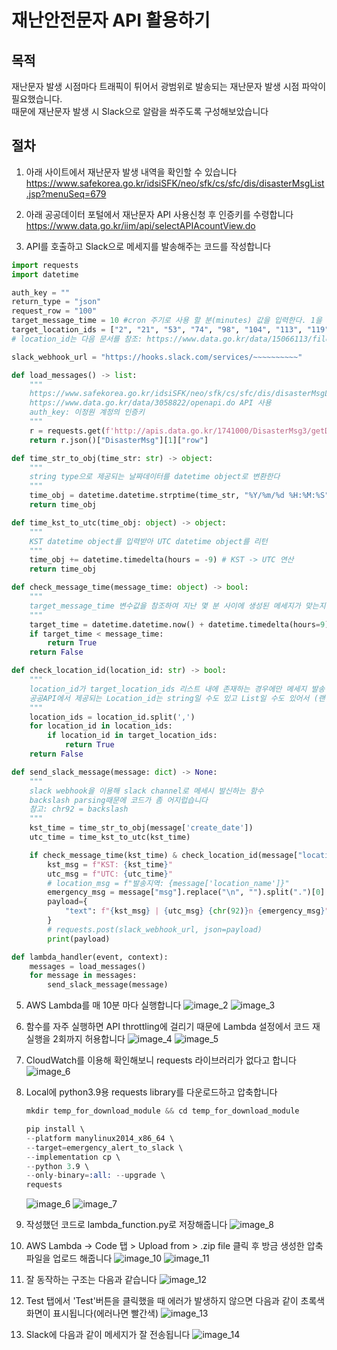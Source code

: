 # 재난안전문자 API 활용하기

## 목적
재난문자 발생 시점마다 트래픽이 튀어서 광범위로 발송되는 재난문자 발생 시점 파악이 필요했습니다.<br>
때문에 재난문자 발생 시 Slack으로 알람을 쏴주도록 구성해보았습니다

## 절차
1. 아래 사이트에서 재난문자 발생 내역을 확인할 수 있습니다<br>
   https://www.safekorea.go.kr/idsiSFK/neo/sfk/cs/sfc/dis/disasterMsgList.jsp?menuSeq=679

2. 아래 공공데이터 포털에서 재난문자 API 사용신청 후 인증키를 수령합니다<br>
   https://www.data.go.kr/iim/api/selectAPIAcountView.do

3. API를 호출하고 Slack으로 메세지를 발송해주는 코드를 작성합니다
```python title="emergency_alert_to_slack.py" linenums="1"
import requests
import datetime

auth_key = ""
return_type = "json"
request_row = "100"
target_message_time = 10 #cron 주기로 사용 할 분(minutes) 값을 입력한다. 1을 입력할 경우 최근 1분간 메시지만 전송한다.
target_location_ids = ["2", "21", "53", "74", "98", "104", "113", "119", "136", "162", "168", "179", "202", "217", "222", "238", "6474", "6474"]
# location_id는 다음 문서를 참조: https://www.data.go.kr/data/15066113/fileData.do 

slack_webhook_url = "https://hooks.slack.com/services/~~~~~~~~~~"

def load_messages() -> list: 
    """
    https://www.safekorea.go.kr/idsiSFK/neo/sfk/cs/sfc/dis/disasterMsgList.jsp?menuSeq=679 의 데이터 호출하는 함수
    https://www.data.go.kr/data/3058822/openapi.do API 사용
    auth_key: 이정원 계정의 인증키
    """
    r = requests.get(f'http://apis.data.go.kr/1741000/DisasterMsg3/getDisasterMsg1List?ServiceKey={auth_key}&type={return_type}&numOfRows={request_row}')
    return r.json()["DisasterMsg"][1]["row"]

def time_str_to_obj(time_str: str) -> object:
    """
    string type으로 제공되는 날짜데이터를 datetime object로 변환한다
    """
    time_obj = datetime.datetime.strptime(time_str, "%Y/%m/%d %H:%M:%S") #공공데이터 time format을 datetime object format으로 변환
    return time_obj

def time_kst_to_utc(time_obj: object) -> object:
    """
    KST datetime object를 입력받아 UTC datetime object를 리턴
    """
    time_obj += datetime.timedelta(hours = -9) # KST -> UTC 연산
    return time_obj

def check_message_time(message_time: object) -> bool:
    """
    target_message_time 변수값을 참조하여 지난 몇 분 사이에 생성된 메세지가 맞는지 검증한다 (timeWindow filtering)
    """
    target_time = datetime.datetime.now() + datetime.timedelta(hours=9) - datetime.timedelta(minutes = target_message_time)
    if target_time < message_time:
        return True
    return False

def check_location_id(location_id: str) -> bool:
    """
    location_id가 target_location_ids 리스트 내에 존재하는 경우에만 메세지 발송
    공공API에서 제공되는 Location_id는 string일 수도 있고 List일 수도 있어서 (랜덤) split 처리함
    """
    location_ids = location_id.split(',')
    for location_id in location_ids:
        if location_id in target_location_ids:
            return True
    return False

def send_slack_message(message: dict) -> None:
    """
    slack webhook을 이용해 slack channel로 메세시 발신하는 함수
    backslash parsing때문에 코드가 좀 어지럽습니다
    참고: chr92 = backslash
    """
    kst_time = time_str_to_obj(message['create_date'])
    utc_time = time_kst_to_utc(kst_time)

    if check_message_time(kst_time) & check_location_id(message["location_id"]):
        kst_msg = f"KST: {kst_time}"
        utc_msg = f"UTC: {utc_time}"
        # location_msg = f"발송지역: {message['location_name']}"
        emergency_msg = message["msg"].replace("\n", "").split(".")[0]
        payload={
            "text": f"{kst_msg} | {utc_msg} {chr(92)}n {emergency_msg}".replace("\\n", "\n")
        }
        # requests.post(slack_webhook_url, json=payload)
        print(payload)

def lambda_handler(event, context):
    messages = load_messages()
    for message in messages:
        send_slack_message(message)
```

5. AWS Lambda를 매 10분 마다 실행합니다
    ![image_2](Emergency_alert_to_slack/2.PNG)
    ![image_3](Emergency_alert_to_slack/3.PNG)

6. 함수를 자주 실행하면 API throttling에 걸리기 때문에 Lambda 설정에서 코드 재실행을 2회까지 허용합니다
    ![image_4](Emergency_alert_to_slack/4.PNG)
    ![image_5](Emergency_alert_to_slack/5.PNG)

7. CloudWatch를 이용해 확인해보니 requests 라이브러리가 없다고 합니다
    ![image_6](Emergency_alert_to_slack/6.PNG)

8. Local에 python3.9용 requests library를 다운로드하고 압축합니다
    ```s
    mkdir temp_for_download_module && cd temp_for_download_module

    pip install \
    --platform manylinux2014_x86_64 \
    --target=emergency_alert_to_slack \
    --implementation cp \
    --python 3.9 \
    --only-binary=:all: --upgrade \
    requests
    ```
    ![image_6](Emergency_alert_to_slack/6.PNG)
    ![image_7](Emergency_alert_to_slack/7.PNG)

9. 작성했던 코드로 lambda_function.py로 저장해줍니다
    ![image_8](Emergency_alert_to_slack/8.PNG)

10. AWS Lambda -> Code 탭 > Upload from > .zip file 클릭 후 방금 생성한 압축파일을 업로드 해줍니다
    ![image_10](Emergency_alert_to_slack/10.PNG)
    ![image_11](Emergency_alert_to_slack/11.PNG)

11. 잘 동작하는 구조는 다음과 같습니다
    ![image_12](Emergency_alert_to_slack/12.PNG)

12. Test 탭에서 'Test'버튼을 클릭했을 때 에러가 발생하지 않으면 다음과 같이 초록색 화면이 표시됩니다(에러나면 빨간색)
    ![image_13](Emergency_alert_to_slack/13.PNG)

13. Slack에 다음과 같이 메세지가 잘 전송됩니다
    ![image_14](Emergency_alert_to_slack/14.PNG)
